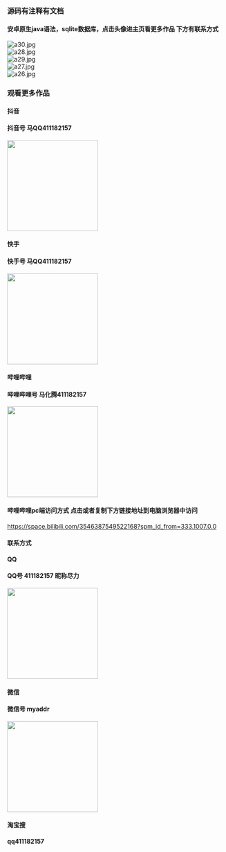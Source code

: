 ### 源码有注释有文档

#### 安卓原生java语法，sqlite数据库，点击头像进主页看更多作品 下方有联系方式
 <img src='https://img.alicdn.com/imgextra/i3/1658540494/O1CN01YoigOh1FWIa58nsZU_!!1658540494.jpg' alt='a30.jpg' /></br> 
 <img src='https://img.alicdn.com/imgextra/i2/1658540494/O1CN01EHNI8i1FWIa58pDjV_!!1658540494.jpg' alt='a28.jpg' /></br> 
 <img src='https://img.alicdn.com/imgextra/i3/1658540494/O1CN016xO3Dl1FWIa58qMPu_!!1658540494.jpg' alt='a29.jpg' /></br> 
 <img src='https://img.alicdn.com/imgextra/i3/1658540494/O1CN01P5ItgE1FWIa3rGz0z_!!1658540494.jpg' alt='a27.jpg' /></br> 
 <img src='https://img.alicdn.com/imgextra/i3/1658540494/O1CN01EfbOPG1FWIa3rFNEw_!!1658540494.jpg' alt='a26.jpg' /></br>
### 观看更多作品

#### 抖音
#### 抖音号  马QQ411182157
<img src="https://gitee.com/QQ411182157/mingpian/raw/master/douyin.png" width="210px">

#### 快手
#### 快手号  马QQ411182157

<img src="https://gitee.com/QQ411182157/mingpian/raw/master/kuaishou.jpg" width="210px">

#### 哔哩哔哩
#### 哔哩哔哩号  马化腾411182157

<img src="https://gitee.com/QQ411182157/mingpian/raw/master/bili.png" width="210px">

#### 哔哩哔哩pc端访问方式 点击或者复制下方链接地址到电脑浏览器中访问

https://space.bilibili.com/3546387549522168?spm_id_from=333.1007.0.0


#### 联系方式
#### QQ
#### QQ号 411182157 昵称尽力

<img src="https://gitee.com/QQ411182157/mingpian/raw/master/qq.jpg" width="210px">

#### 微信
#### 微信号 myaddr

<img src="https://gitee.com/QQ411182157/mingpian/raw/master/weixin.png" width="210px">

#### 淘宝搜
#### qq411182157
